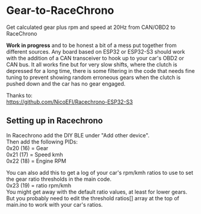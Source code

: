 # Gear-to-RaceChrono
Get calculated gear plus rpm and speed at 20Hz from CAN/OBD2 to RaceChrono
  
**Work in progress** and to be honest a bit of a mess put together from different sources. Any board based on ESP32 or ESP32-S3 should work with the addition of a CAN transceiver to hook up to your car's OBD2 or CAN bus. It all works fine but for very slow shifts, where the clutch is depressed for a long time, there is some filtering in the code that needs fine tuning to prevent showing random erroneous gears when the clutch is pushed down and the car has no gear engaged. 
  
Thanks to:  
https://github.com/NicoEFI/Racechrono-ESP32-S3  
  
##  Setting up in Racechrono  

In Racechrono add the DIY BLE under "Add other device".    
Then add the following PIDs:  
0x20 (16) = Gear  
0x21 (17) = Speed kmh  
0x22 (18) = Engine RPM  
  
You can also add this to get a log of your car's rpm/kmh ratios to use to set the gear ratio thresholds in the main code.  
0x23 (19) = ratio rpm/kmh  
You might get away with the default ratio values, at least for lower gears. But you probably need to edit the threshold ratios[] array at the top of main.ino to work with your car's ratios. 
